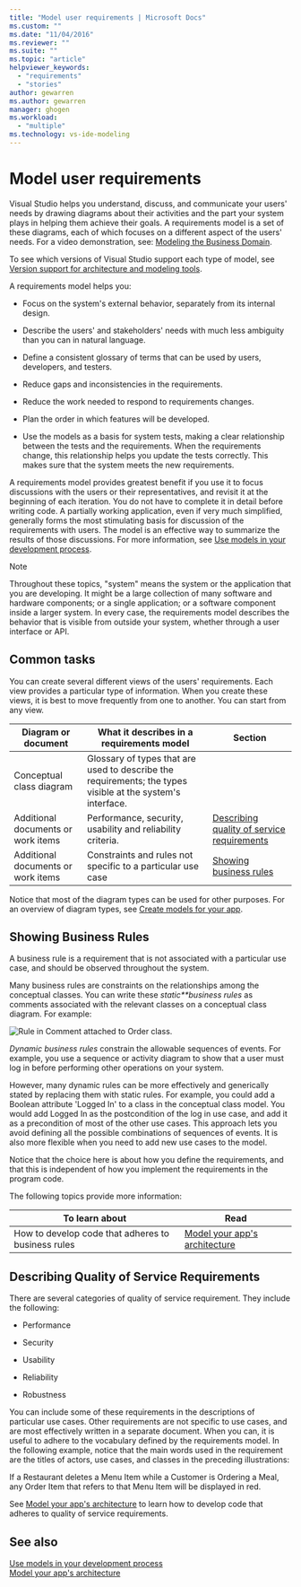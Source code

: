 ```yaml
---
title: "Model user requirements | Microsoft Docs"
ms.custom: ""
ms.date: "11/04/2016"
ms.reviewer: ""
ms.suite: ""
ms.topic: "article"
helpviewer_keywords: 
  - "requirements"
  - "stories"
author: gewarren
ms.author: gewarren
manager: ghogen
ms.workload: 
  - "multiple"
ms.technology: vs-ide-modeling
---
```

# Model user requirements

Visual Studio helps you understand, discuss, and communicate your users' needs by drawing diagrams about their activities and the part your system plays in helping them achieve their goals. A requirements model is a set of these diagrams, each of which focuses on a different aspect of the users' needs. For a video demonstration, see: [Modeling the Business Domain](http://channel9.msdn.com/posts/clinted/UML-with-VS-2010-Part-3-Modeling-the-Business-Domain/).  
  
 To see which versions of Visual Studio support each type of model, see [Version support for architecture and modeling tools](../modeling/what-s-new-for-design-in-visual-studio.md#VersionSupport).  
  
 A requirements model helps you:  
  
-   Focus on the system's external behavior, separately from its internal design.  
  
-   Describe the users' and stakeholders' needs with much less ambiguity than you can in natural language.  
  
-   Define a consistent glossary of terms that can be used by users, developers, and testers.  
  
-   Reduce gaps and inconsistencies in the requirements.  
  
-   Reduce the work needed to respond to requirements changes.  
  
-   Plan the order in which features will be developed.  
  
-   Use the models as a basis for system tests, making a clear relationship between the tests and the requirements. When the requirements change, this relationship helps you update the tests correctly. This makes sure that the system meets the new requirements.  
  
 A requirements model provides greatest benefit if you use it to focus discussions with the users or their representatives, and revisit it at the beginning of each iteration. You do not have to complete it in detail before writing code. A partially working application, even if very much simplified, generally forms the most stimulating basis for discussion of the requirements with users. The model is an effective way to summarize the results of those discussions. For more information, see [Use models in your development process](../modeling/use-models-in-your-development-process.md).  
  
> [!NOTE]
> Throughout these topics, "system" means the system or the application that you are developing. It might be a large collection of many software and hardware components; or a single application; or a software component inside a larger system. In every case, the requirements model describes the behavior that is visible from outside your system, whether through a user interface or API.  
  
## Common tasks

You can create several different views of the users' requirements.  Each view provides a particular type of information.  When you create these views, it is best to move frequently from one to another. You can start from any view.  
  
|Diagram or document|What it describes in a requirements model|Section|  
|-------------------------|-----------------------------------------------|-------------|  
|Conceptual class diagram|Glossary of types that are used to describe the requirements; the types visible at the system's interface.||  
|Additional documents or work items|Performance, security, usability and reliability criteria.|[Describing quality of service requirements](#QoSRequirements)|  
|Additional documents or work items|Constraints and rules not specific to a particular use case|[Showing business rules](#BusinessRules)|  
  
 Notice that most of the diagram types can be used for other purposes. For an overview of diagram types, see [Create models for your app](../modeling/create-models-for-your-app.md).
  
##  <a name="BusinessRules"></a> Showing Business Rules

A business rule is a requirement that is not associated with a particular use case, and should be observed throughout the system.  
  
 Many business rules are constraints on the relationships among the conceptual classes. You can write these *static**business rules* as comments associated with the relevant classes on a conceptual class diagram. For example:  
  
 ![Rule in Comment attached to Order class.](../modeling/media/uml_reqmcd2.png "UML_ReqmCD2")  
  
 *Dynamic business rules* constrain the allowable sequences of events. For example, you use a sequence or activity diagram to show that a user must log in before performing other operations on your system.  
  
 However, many dynamic rules can be more effectively and generically stated by replacing them with static rules. For example, you could add a Boolean attribute 'Logged In' to a class in the conceptual class model. You would add Logged In as the postcondition of the log in use case, and add it as a precondition of most of the other use cases. This approach lets you avoid defining all the possible combinations of sequences of events. It is also more flexible when you need to add new use cases to the model.  
  
 Notice that the choice here is about how you define the requirements, and that this is independent of how you implement the requirements in the program code.  
  
 The following topics provide more information:  
  
|To learn about|Read|  
|--------------------|----------|  
|How to develop code that adheres to business rules|[Model your app's architecture](../modeling/model-your-app-s-architecture.md)|  
  
##  <a name="QoSRequirements"></a> Describing Quality of Service Requirements

There are several categories of quality of service requirement. They include the following:  
  
-   Performance  
  
-   Security  
  
-   Usability  
  
-   Reliability  
  
-   Robustness  
  
You can include some of these requirements in the descriptions of particular use cases. Other requirements are not specific to use cases, and are most effectively written in a separate document. When you can, it is useful to adhere to the vocabulary defined by the requirements model. In the following example, notice that the main words used in the requirement are the titles of actors, use cases, and classes in the preceding illustrations:

If a Restaurant deletes a Menu Item while a Customer is Ordering a Meal, any Order Item that refers to that Menu Item will be displayed in red.

See [Model your app's architecture](../modeling/model-your-app-s-architecture.md) to learn how to develop code that adheres to quality of service requirements.

## See also

[Use models in your development process](../modeling/use-models-in-your-development-process.md)  
[Model your app's architecture](../modeling/model-your-app-s-architecture.md)
